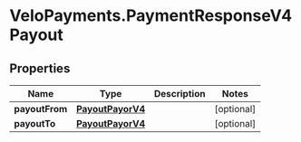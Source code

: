 # VeloPayments.PaymentResponseV4Payout

## Properties

Name | Type | Description | Notes
------------ | ------------- | ------------- | -------------
**payoutFrom** | [**PayoutPayorV4**](PayoutPayorV4.md) |  | [optional] 
**payoutTo** | [**PayoutPayorV4**](PayoutPayorV4.md) |  | [optional] 


